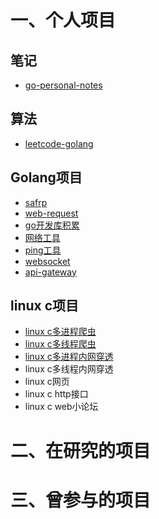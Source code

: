 # 一、个人项目
## 笔记
* [go-personal-notes](https://github.com/laijinhang/go-personal-notes)
## 算法
* [leetcode-golang](https://github.com/laijinhang/leetcode-golang)
## Golang项目
* [safrp](https://github.com/laijinhang/safrp)
* [web-request](https://github.com/laijinhang/web-request)
* [go开发库积累](https://github.com/laijinhang/personal-realization-golib)
* [网络工具](https://github.com/laijinhang/tools)
* [ping工具](https://github.com/laijinhang/ping)
* [websocket](https://github.com/laijinhang/go-tcp-websocket)
* [api-gateway](https://github.com/laijinhang/APIGateway)
## linux c项目
* [linux c多进程爬虫](https://github.com/laijinhang/multiple_process_reptile_project_for_linux_c)
* [linux c多线程爬虫](https://github.com/laijinhang/multiple_thread_reptile_project_for_linux_c)
* [linux c多进程内网穿透](https://github.com/laijinhang/safrp_c)
* linux c多线程内网穿透
* linux c网页
* linux c http接口
* linux c web小论坛
# 二、在研究的项目

# 三、曾参与的项目
